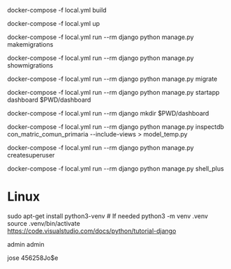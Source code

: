 
docker-compose -f local.yml build

docker-compose -f local.yml up

docker-compose -f local.yml run --rm django python manage.py makemigrations

docker-compose -f local.yml run --rm django python manage.py showmigrations

docker-compose -f local.yml run --rm django python manage.py migrate

docker-compose -f local.yml run --rm django python manage.py startapp dashboard $PWD/dashboard

docker-compose -f local.yml run --rm django mkdir $PWD/dashboard

docker-compose -f local.yml run --rm django python manage.py inspectdb con_matric_comun_primaria --include-views > model_temp.py


docker-compose -f local.yml run --rm django python manage.py createsuperuser

docker-compose -f local.yml run --rm django python manage.py shell_plus


# Linux
sudo apt-get install python3-venv    # If needed
python3 -m venv .venv
source .venv/bin/activate
https://code.visualstudio.com/docs/python/tutorial-django

admin
admin

jose
456258Jo$e